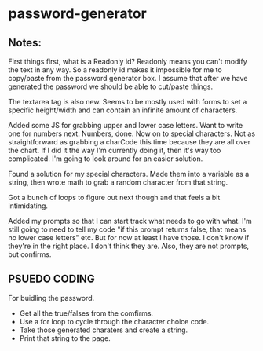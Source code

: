 # password-generator



## Notes:

First things first, what is a Readonly id? Readonly means you can't modify the text in any way. So a readonly id makes it impossible for me to copy/paste from the password generator box. I assume that after we have generated the password we should be able to cut/paste things. 

The textarea tag is also new. Seems to be mostly used with forms to set a specific height/width and can contain an infinite amount of characters. 

Added some JS for grabbing upper and lower case letters. Want to write one for numbers next. Numbers, done. Now on to special characters. Not as straightforward as grabbing a charCode this time because they are all over the chart. If I did it the way I'm currently doing it, then it's way too complicated. I'm going to look around for an easier solution. 

Found a solution for my special characters. Made them into a variable as a string, then wrote math to grab a random character from that string.

Got a bunch of loops to figure out next though and that feels a bit intimidating. 

Added my prompts so that I can start track what needs to go with what. I'm still going to need to tell my code "if this prompt returns false, that means no lower case letters" etc. But for now at least I have those. I don't know if they're in the right place. I don't think they are. Also, they are not prompts, but confirms.


## PSUEDO CODING 
For buidling the password.

* Get all the true/falses from the comfirms. 
* Use a for loop to cycle through the character choice code.
* Take those generated charaters and create a string. 
* Print that string to the page.